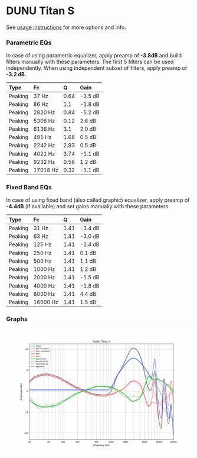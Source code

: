 # DUNU Titan S
See [usage instructions](https://github.com/jaakkopasanen/AutoEq#usage) for more options and info.

### Parametric EQs
In case of using parametric equalizer, apply preamp of **-3.8dB** and build filters manually
with these parameters. The first 5 filters can be used independently.
When using independent subset of filters, apply preamp of **-3.2 dB**.

| Type    | Fc       |    Q | Gain    |
|:--------|:---------|:-----|:--------|
| Peaking | 37 Hz    | 0.64 | -3.5 dB |
| Peaking | 86 Hz    | 1.1  | -1.8 dB |
| Peaking | 2820 Hz  | 0.84 | -5.2 dB |
| Peaking | 5306 Hz  | 0.12 | 2.6 dB  |
| Peaking | 6136 Hz  | 3.1  | 2.0 dB  |
| Peaking | 491 Hz   | 1.66 | 0.5 dB  |
| Peaking | 2242 Hz  | 2.93 | 0.5 dB  |
| Peaking | 4021 Hz  | 3.74 | -1.1 dB |
| Peaking | 9232 Hz  | 0.56 | 1.2 dB  |
| Peaking | 17018 Hz | 0.32 | -1.1 dB |

### Fixed Band EQs
In case of using fixed band (also called graphic) equalizer, apply preamp of **-4.4dB**
(if available) and set gains manually with these parameters.

| Type    | Fc       |    Q | Gain    |
|:--------|:---------|:-----|:--------|
| Peaking | 31 Hz    | 1.41 | -3.4 dB |
| Peaking | 63 Hz    | 1.41 | -3.0 dB |
| Peaking | 125 Hz   | 1.41 | -1.4 dB |
| Peaking | 250 Hz   | 1.41 | 0.1 dB  |
| Peaking | 500 Hz   | 1.41 | 1.1 dB  |
| Peaking | 1000 Hz  | 1.41 | 1.2 dB  |
| Peaking | 2000 Hz  | 1.41 | -1.5 dB |
| Peaking | 4000 Hz  | 1.41 | -1.8 dB |
| Peaking | 8000 Hz  | 1.41 | 4.4 dB  |
| Peaking | 16000 Hz | 1.41 | 1.5 dB  |

### Graphs
![](./DUNU%20Titan%20S.png)